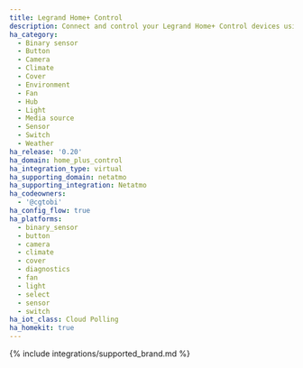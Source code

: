```yaml
---
title: Legrand Home+ Control
description: Connect and control your Legrand Home+ Control devices using the Netatmo integration
ha_category:
  - Binary sensor
  - Button
  - Camera
  - Climate
  - Cover
  - Environment
  - Fan
  - Hub
  - Light
  - Media source
  - Sensor
  - Switch
  - Weather
ha_release: '0.20'
ha_domain: home_plus_control
ha_integration_type: virtual
ha_supporting_domain: netatmo
ha_supporting_integration: Netatmo
ha_codeowners:
  - '@cgtobi'
ha_config_flow: true
ha_platforms:
  - binary_sensor
  - button
  - camera
  - climate
  - cover
  - diagnostics
  - fan
  - light
  - select
  - sensor
  - switch
ha_iot_class: Cloud Polling
ha_homekit: true
---
```


{% include integrations/supported_brand.md %}
